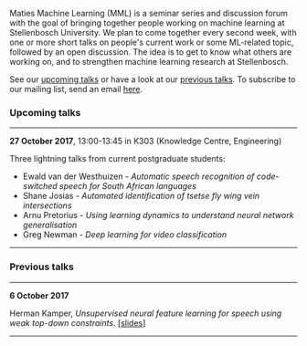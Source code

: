 Maties Machine Learning (MML) is a seminar series and discussion forum with the goal of bringing together people working on machine learning at Stellenbosch University. We plan to come together every second week, with one or more short talks on people's current work or some ML-related topic, followed by an open discussion. The idea is to get to know what others are working on, and to strengthen machine learning research at Stellenbosch.

See our [upcoming talks](#upcoming-talks) or have a look at our [previous talks](#previous-talks). To subscribe to our mailing list, send an email <a href="mailto:sympa [at] sympa [dot] sun [dot] ac [dot] za?subject=subscribe mml">here</a>.


### Upcoming talks
* * *
**27 October 2017**, 13:00-13:45 in K303 (Knowledge Centre, Engineering)

Three lightning talks from current postgraduate students:

- Ewald van der Westhuizen - _Automatic speech recognition of code-switched speech for South African languages_
- Shane Josias - _Automated identification of tsetse fly wing vein intersections_
- Arnu Pretorius - _Using learning dynamics to understand neural network generalisation_
- Greg Newman - _Deep learning for video classification_
* * *

### Previous talks
* * *
**6 October 2017**

Herman Kamper, _Unsupervised neural feature learning for speech using weak top-down constraints_. [[slides](slides/2017-10-06_kamper_need_to_add_this.pdf)]
* * *
